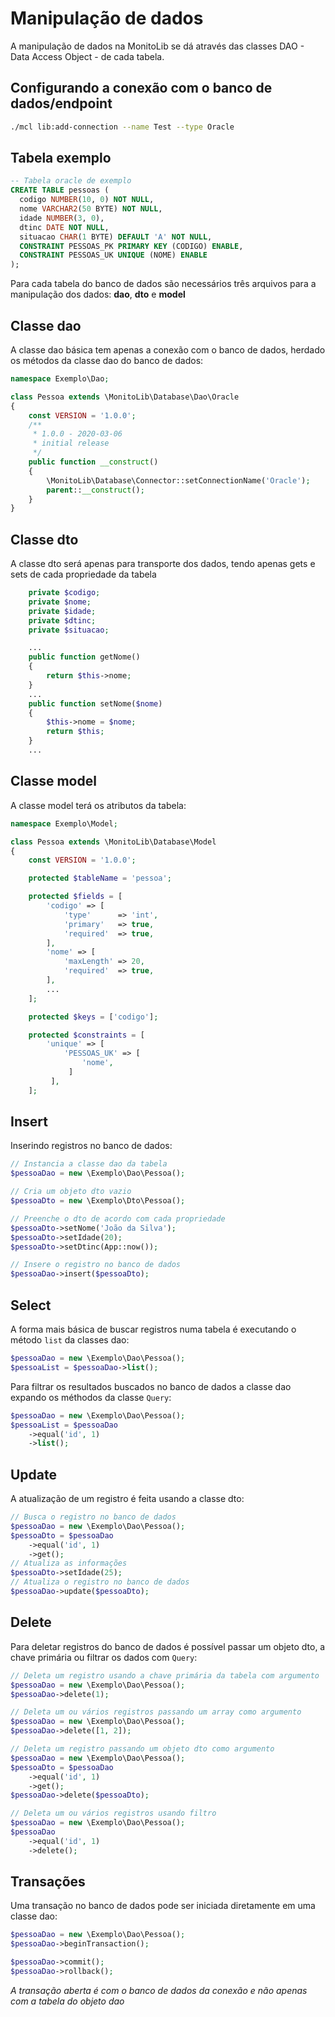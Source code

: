 # Manipulação de dados

A manipulação de dados na MonitoLib se dá através das classes DAO - Data Access Object - de cada tabela.

## Configurando a conexão com o banco de dados/endpoint
```sh
./mcl lib:add-connection --name Test --type Oracle
```

## Tabela exemplo
``` sql
-- Tabela oracle de exemplo
CREATE TABLE pessoas (
  codigo NUMBER(10, 0) NOT NULL,
  nome VARCHAR2(50 BYTE) NOT NULL,
  idade NUMBER(3, 0),
  dtinc DATE NOT NULL,
  situacao CHAR(1 BYTE) DEFAULT 'A' NOT NULL,
  CONSTRAINT PESSOAS_PK PRIMARY KEY (CODIGO) ENABLE,
  CONSTRAINT PESSOAS_UK UNIQUE (NOME) ENABLE
);
```
Para cada tabela do banco de dados são necessários três arquivos para a manipulação dos dados: **dao**, **dto** e **model**

## Classe dao
A classe dao básica tem apenas a conexão com o banco de dados, herdado os métodos da classe dao do banco de dados:
```php
namespace Exemplo\Dao;

class Pessoa extends \MonitoLib\Database\Dao\Oracle
{
    const VERSION = '1.0.0';
    /**
     * 1.0.0 - 2020-03-06
     * initial release
     */
    public function __construct()
    {
        \MonitoLib\Database\Connector::setConnectionName('Oracle');
        parent::__construct();
    }
}
```
## Classe dto
A classe dto será apenas para transporte dos dados, tendo apenas gets e sets de cada propriedade da tabela
```php
    private $codigo;
    private $nome;
    private $idade;
    private $dtinc;
    private $situacao;

    ...
    public function getNome()
    {
        return $this->nome;
    }
    ...
    public function setNome($nome)
    {
        $this->nome = $nome;
        return $this;
    }
    ...
```

## Classe model
A classe model terá os atributos da tabela:
```php
namespace Exemplo\Model;

class Pessoa extends \MonitoLib\Database\Model
{
    const VERSION = '1.0.0';

    protected $tableName = 'pessoa';

    protected $fields = [
        'codigo' => [
            'type'      => 'int',
            'primary'   => true,
            'required'  => true,
        ],
        'nome' => [
            'maxLength' => 20,
            'required'  => true,
        ],
        ...
    ];

    protected $keys = ['codigo'];

    protected $constraints = [
        'unique' => [
            'PESSOAS_UK' => [
                'nome',
             ]
         ],
    ];
```
## Insert
Inserindo registros no banco de dados:
```php
// Instancia a classe dao da tabela
$pessoaDao = new \Exemplo\Dao\Pessoa();

// Cria um objeto dto vazio
$pessoaDto = new \Exemplo\Dto\Pessoa();

// Preenche o dto de acordo com cada propriedade
$pessoaDto->setNome('João da Silva');
$pessoaDto->setIdade(20);
$pessoaDto->setDtinc(App::now());

// Insere o registro no banco de dados
$pessoaDao->insert($pessoaDto);
```

## Select
A forma mais básica de buscar registros numa tabela é executando o método `list` da classes dao:
```php
$pessoaDao = new \Exemplo\Dao\Pessoa();
$pessoaList = $pessoaDao->list();
```

Para filtrar os resultados buscados no banco de dados a classe dao expando os méthodos da classe `Query`:
```php
$pessoaDao = new \Exemplo\Dao\Pessoa();
$pessoaList = $pessoaDao
    ->equal('id', 1)
    ->list();
```

## Update
A atualização de um registro é feita usando a classe dto:
```php
// Busca o registro no banco de dados
$pessoaDao = new \Exemplo\Dao\Pessoa();
$pessoaDto = $pessoaDao
    ->equal('id', 1)
    ->get();
// Atualiza as informações
$pessoaDto->setIdade(25);
// Atualiza o registro no banco de dados
$pessoaDao->update($pessoaDto);
```

## Delete
Para deletar registros do banco de dados é possível passar um objeto dto, a chave primária ou filtrar os dados com `Query`:
```php
// Deleta um registro usando a chave primária da tabela com argumento
$pessoaDao = new \Exemplo\Dao\Pessoa();
$pessoaDao->delete(1);

// Deleta um ou vários registros passando um array como argumento
$pessoaDao = new \Exemplo\Dao\Pessoa();
$pessoaDao->delete([1, 2]);

// Deleta um registro passando um objeto dto como argumento
$pessoaDao = new \Exemplo\Dao\Pessoa();
$pessoaDto = $pessoaDao
    ->equal('id', 1)
    ->get();
$pessoaDao->delete($pessoaDto);

// Deleta um ou vários registros usando filtro
$pessoaDao = new \Exemplo\Dao\Pessoa();
$pessoaDao
    ->equal('id', 1)
    ->delete();
```

## Transações
Uma transação no banco de dados pode ser iniciada diretamente em uma classe dao:
```php
$pessoaDao = new \Exemplo\Dao\Pessoa();
$pessoaDao->beginTransaction();

$pessoaDao->commit();
$pessoaDao->rollback();
```
_A transação aberta é com o banco de dados da conexão e não apenas com a tabela do objeto dao_